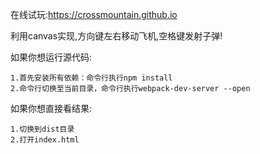 在线试玩:https://crossmountain.github.io

利用canvas实现,方向键左右移动飞机,空格键发射子弹!

如果你想运行源代码:

    1.首先安装所有依赖：命令行执行npm install
    2.命令行切换至当前目录，命令行执行webpack-dev-server --open

如果你想直接看结果:

    1.切换到dist目录
    2.打开index.html